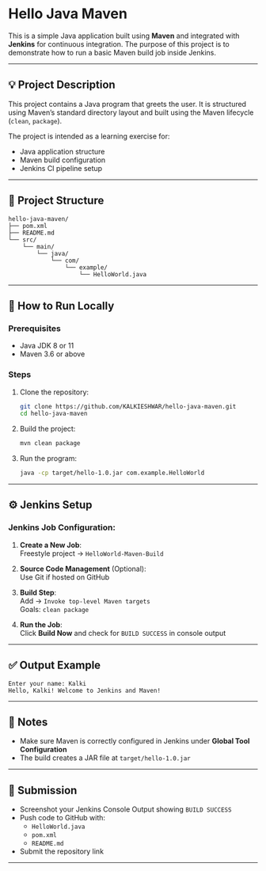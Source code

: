 # Hello Java Maven

This is a simple Java application built using **Maven** and integrated with **Jenkins** for continuous integration. The purpose of this project is to demonstrate how to run a basic Maven build job inside Jenkins.

---

## 💡 Project Description

This project contains a Java program that greets the user. It is structured using Maven’s standard directory layout and built using the Maven lifecycle (`clean`, `package`).

The project is intended as a learning exercise for:

- Java application structure
- Maven build configuration
- Jenkins CI pipeline setup

---

## 🧱 Project Structure

```
hello-java-maven/
├── pom.xml
├── README.md
└── src/
    └── main/
        └── java/
            └── com/
                └── example/
                    └── HelloWorld.java
```

---

## 🚀 How to Run Locally

### Prerequisites

- Java JDK 8 or 11
- Maven 3.6 or above

### Steps

1. Clone the repository:
   ```bash
   git clone https://github.com/KALKIESHWAR/hello-java-maven.git
   cd hello-java-maven
   ```

2. Build the project:
   ```bash
   mvn clean package
   ```

3. Run the program:
   ```bash
   java -cp target/hello-1.0.jar com.example.HelloWorld
   ```

---

## ⚙️ Jenkins Setup

### Jenkins Job Configuration:

1. **Create a New Job**:  
   Freestyle project → `HelloWorld-Maven-Build`

2. **Source Code Management** (Optional):  
   Use Git if hosted on GitHub

3. **Build Step**:  
   Add → `Invoke top-level Maven targets`  
   Goals: `clean package`

4. **Run the Job**:  
   Click **Build Now** and check for `BUILD SUCCESS` in console output

---

## ✅ Output Example

```
Enter your name: Kalki
Hello, Kalki! Welcome to Jenkins and Maven!
```

---

## 📝 Notes

- Make sure Maven is correctly configured in Jenkins under **Global Tool Configuration**
- The build creates a JAR file at `target/hello-1.0.jar`

---

## 📸 Submission

- Screenshot your Jenkins Console Output showing `BUILD SUCCESS`
- Push code to GitHub with:
  - `HelloWorld.java`
  - `pom.xml`
  - `README.md`
- Submit the repository link

---